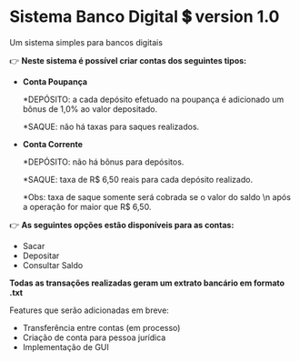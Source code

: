 # Sistema Banco Digital :heavy_dollar_sign: version 1.0
 
 Um sistema simples para bancos digitais
 
:point_right: **Neste sistema é possível criar contas dos seguintes tipos:**
 
 * **Conta Poupança**
 
     *DEPÓSITO: a cada depósito efetuado na poupança é adicionado um bônus de 1,0% ao valor depositado.
     
     *SAQUE: não há taxas para saques realizados.
     
 * **Conta Corrente**
 
     *DEPÓSITO: não há bônus para depósitos.
     
     *SAQUE: taxa de R$ 6,50 reais para cada depósito realizado.
     
     *Obs: taxa de saque somente será cobrada se o valor do saldo \n após a operação for maior que R$ 6,50.
 
:point_right: **As seguintes opções estão disponíveis para as contas:**

* Sacar
* Depositar
* Consultar Saldo

**Todas as transações realizadas geram um extrato bancário em formato .txt**

Features que serão adicionadas em breve:

* Transferência entre contas (em processo)
* Criação de conta para pessoa jurídica
* Implementação de GUI
